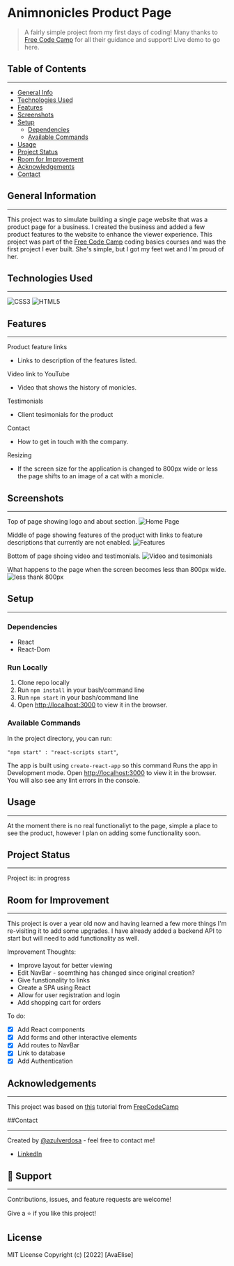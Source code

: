 # Animnonicles Product Page

> A fairly simple project from my first days of coding! Many thanks to [Free Code Camp](https://www.freecodecamp.org/) for all their guidance and support! Live demo to go here.

## Table of Contents

---

- [General Info](#general)
- [Technologies Used](#technologies-used)
- [Features](#features)
- [Screenshots](#screenshots)
- [Setup](#setup)
  - [Dependencies](#dependencies)
  - [Available Commands](#available-commands)
- [Usage](#usage)
- [Project Status](#project-status)
- [Room for Improvement](#room-for-improvement)
- [Acknowledgements](#acknowledgements)
- [Contact](#contact)

## General Information

---

This project was to simulate building a single page website that was a product page for a business. I created the business and added a few product features to the website to enhance the viewer experience. This project was part of the [Free Code Camp](https://www.freecodecamp.org/) coding basics courses and was the first project I ever built. She's simple, but I got my feet wet and I'm proud of her.

## Technologies Used

---

![CSS3](https://img.shields.io/badge/CSS3-1572B6.svg?style=for-the-badge&logo=CSS3&logoColor=white)
![HTML5](https://img.shields.io/badge/HTML5-E34F26.svg?style=for-the-badge&logo=HTML5&logoColor=white)

## Features

---

Product feature links

- Links to description of the features listed.

Video link to YouTube

- Video that shows the history of monicles.

Testimonials

- Client tesimonials for the product

Contact

- How to get in touch with the company.

Resizing

- If the screen size for the application is changed to 800px wide or less the page shifts to an image of a cat with a monicle.

## Screenshots

---

Top of page showing logo and about section.
![Home Page](/UI/Screenshots/1.png 'Home Page')

Middle of page showing features of the product with links to feature descriptions that currently are not enabled.
![Features](/UI/Screenshots/2.png 'Features')

Bottom of page shoing video and testimonials.
![Video and tesimonials](/UI/Screenshots/3.png 'Video and tesimonials')

What happens to the page when the screen becomes less than 800px wide.
![less thank 800px](/UI/Screenshots/4.png 'less thank 800px')

## Setup

---

### Dependencies

- React
- React-Dom

### Run Locally

1. Clone repo locally
2. Run `npm install` in your bash/command line
3. Run `npm start` in your bash/command line
4. Open [http://localhost:3000](http://localhost:3000) to view it in the browser.

### Available Commands

In the project directory, you can run:

`"npm start" : "react-scripts start"`,

The app is built using `create-react-app` so this command Runs the app in Development mode. Open [http://localhost:3000](http://localhost:3000) to view it in the browser.
You will also see any lint errors in the console.

<!-- ### `"npm run dev": "concurrently "nodemon server" "npm run start"`,

For running the server and app together I am using concurrently this helps a lot in the MERN application as it runs both the server (client and server) concurrently. So you can work on them both together. -->

## Usage

---

At the moment there is no real functionaliyt to the page, simple a place to see the product, however I plan on adding some functionality soon.

## Project Status

---

Project is: in progress

## Room for Improvement

---

This project is over a year old now and having learned a few more things I'm re-visiting it to add some upgrades. I have already added a backend API to start but will need to add functionality as well.

Improvement Thoughts:

- Improve layout for better viewing
- Edit NavBar - soemthing has changed since original creation?
- Give funstionality to links
- Create a SPA using React
- Allow for user registration and login
- Add shopping cart for orders

To do:

- [x] Add React components
- [x] Add forms and other interactive elements
- [x] Add routes to NavBar
- [x] Link to database
- [x] Add Authentication

## Acknowledgements

---

This project was based on [this](https://www.freecodecamp.org/learn/2022/responsive-web-design/) tutorial from [FreeCodeCamp](https://www.freecodecamp.org)

##Contact

---

Created by [@azulverdosa](ellemocambo@gmail.com) - feel free to contact me!

- [LinkedIn](https://www.linkedin.com/in/avatorre/ 'linked')

## 🤝 Support

---

Contributions, issues, and feature requests are welcome!

Give a ⭐️ if you like this project!

## License

MIT License Copyright (c) [2022] [AvaElise]
